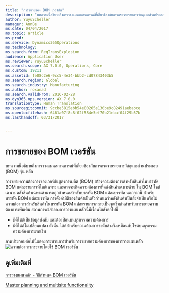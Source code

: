 ```yaml
---
title: "การขยายของ BOM เวอร์ชัน"
description: "บทความนี้อธิบายถึงการวางแผนสถานการณ์ที่เกี่ยวข้องกับการกระจายรายการวัสดุและส่วนประกอบ (BOM) รุ่น หลัก"
author: YuyuScheller
manager: AnnBe
ms.date: 04/04/2017
ms.topic: article
ms.prod: 
ms.service: Dynamics365Operations
ms.technology: 
ms.search.form: ReqTransExplosion
audience: Application User
ms.reviewer: YuyuScheller
ms.search.scope: AX 7.0.0, Operations, Core
ms.custom: 19211
ms.assetid: fe08c2e6-9cc5-4e34-bbb2-cd07843403b5
ms.search.region: Global
ms.search.industry: Manufacturing
ms.author: roxanad
ms.search.validFrom: 2016-02-28
ms.dyn365.ops.version: AX 7.0.0
translationtype: Human Translation
ms.sourcegitcommit: 9ccbe5815ebb54e00265e130be9c82491aebabce
ms.openlocfilehash: 6461a07f8c8f02f584e5ef70b21ebaf04f29b57b
ms.lasthandoff: 03/31/2017


---
```


# <a name="explosion-of-a-bom-version"></a>การขยายของ BOM เวอร์ชัน

บทความนี้อธิบายถึงการวางแผนสถานการณ์ที่เกี่ยวข้องกับการกระจายรายการวัสดุและส่วนประกอบ (BOM) รุ่น หลัก

การขยายความต้องการของเวอร์ชันสูตรการผลิต (BOM) สร้างความต้องการสำหรับสินค้าในบรรทัด BOM แต่ละรายการที่ไซต์เฉพาะ และอาจจะเกิดความต้องการที่คลังสินค้าเฉพาะด้วย ใน BOM ไซต์เฉพาะ คลังสินค้าเฉพาะสามารถถูกกำหนดสำหรับบรรทัด BOM แต่ละบรรทัด นอกจากนี้ สำหรับบรรทัด BOM แต่ละบรรทัด การตั้งค่ามิติของสินค้าเป็นตัวกำหนดว่าคลังสินค้าเป็นสิ่งจำเป็นหรือไม่ ความต้องการสำหรับสินค้าในบรรทัด BOM แต่ละรายการกลายเป็นจุดเริ่มต้นสำหรับการขยายความต้องการเพิ่มเติม สถานการณ์จำลองการวางแผนหลักนี้มีเงื่อนไขดังต่อไปนี้

-   มิติไซต์เป็นข้อมูลบังคับ และต้องป้อนบนธุรกรรมความต้องการ
-   มิติไซต์ไม่เปลี่ยนแปลง ดังนั้น ไซต์สำหรับความต้องการระดับล่างจึงเหมือนกับไซต์บนธุรกรรมความต้องการแรกเริ่ม

ภาพประกอบต่อไปนี้แสดงกระบวนการสำหรับการขยายความต้องการของการวางแผนหลัก ![ความต้องการกระจายโดยใช้ BOM เวอร์ชัน](./media/multisitedemandexplosionscenariousingbomversion.gif)

<a name="see-also"></a>ดูเพิ่มเติมที่
--------

[การวางแผนหลัก - วิธีกำหนด BOM เวอร์ชัน](master-plan-bom-version-determined.md)

[Master planning and multisite functionality](master-plan-multisite-functionality.md)


